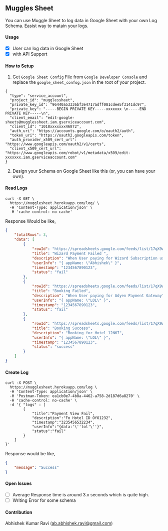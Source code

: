 ## Muggles Sheet
You can use Muggle Sheet to log data  in Google Sheet with your own Log Schema. 
Easist way to matain your logs.

#### Usage
- [x] User can log data in Google Sheet
- [x] with API Support

#### How to Setup
1. Get `Google Sheet Config` File from `Google Developer Console` and replace the `google_sheet_confog.json` in the root of your project.

```
{
  "type": "service_account",
  "project_id": "mugglessheet",
  "private_key_id": "96440a53336bf3e4717adff081cdee5f3141dc97",
  "private_key": "-----BEGIN PRIVATE KEY-----xxxxxxx \n-----END PRIVATE KEY-----\n",
  "client_email": "edit-google-sheets@mugglessheet.iam.gserviceaccount.com",
  "client_id": "1018xxxxxxx46872",
  "auth_uri": "https://accounts.google.com/o/oauth2/auth",
  "token_uri": "https://oauth2.googleapis.com/token",
  "auth_provider_x509_cert_url": "https://www.googleapis.com/oauth2/v1/certs",
  "client_x509_cert_url": "https://www.googleapis.com/robot/v1/metadata/x509/edit-xxxxxxx.iam.gserviceaccount.com"
}

```

2. Design your Schema on Google Sheet like this (or, you can have your own).

#### Read Logs
```
curl -X GET \
  https://mugglesheet.herokuapp.com/log/ \
  -H 'Content-Type: application/json' \
  -H 'cache-control: no-cache'
```

Response Would be like, 
```json
{
    "totalRows": 3,
    "data": [
        {
            "rowId": "https://spreadsheets.google.com/feeds/list/17qX9wgyPWJvn23xRMljCMeItgRDzYKO6Xi4OV54fAxA/1/cokwr",
            "title": "Wizard Payment Failed ",
            "description": "When User paying for Wizard Subscription using PayTM ",
            "userInfo": "{ appName: \"Abhishek\" }",
            "timestamp": "1234567890123",
            "status": "fail"
        },
        {
            "rowId": "https://spreadsheets.google.com/feeds/list/17qX9wgyPWJvn23xRMljCMeItgRDzYKO6Xi4OV54fAxA/1/cpzh4",
            "title": "Booking Failed",
            "description": "When User paying for Adyen Payment Gateway",
            "userInfo": "{ appName: \"LOL\" }",
            "timestamp": "1234567890123",
            "status": "fail"
        },
        {
            "rowId": "https://spreadsheets.google.com/feeds/list/17qX9wgyPWJvn23xRMljCMeItgRDzYKO6Xi4OV54fAxA/1/cre1l",
            "title": "Booking Success",
            "description": "Booking for Hotel 12N67",
            "userInfo": "{ appName: \"LOL\" }",
            "timestamp": "1234567890123",
            "status": "success"
        }
    ]
}
```

#### Create Log
```
curl -X POST \
  https://mugglesheet.herokuapp.com/log \
  -H 'Content-Type: application/json' \
  -H 'Postman-Token: ea1cb0e7-4b8a-4462-a758-2d187d6a8270' \
  -H 'cache-control: no-cache' \
  -d '{ "logs" : [
		{
			"title":"Payment View Fail",
			"description":"Fo Hotel ID OYO1232",
			"timestamp":"3235456532234",
			"userInfo":"{data:'\''lol'\''}",
			"status":"fail"
		}
	]
}'
```

Response would be like, 
```json
{
    "message": "Success"
}
```

#### Open Issues
- [ ] Average Response time is around 3.x seconds which is quite high.
- [ ] Writing Error for some schema

#### Contribution
Abhishek Kumar Ravi (ab.abhishek.ravi@gmail.com)
